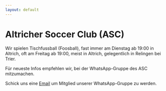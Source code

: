 ```yaml
---
layout: default
---
```


# Altricher Soccer Club (ASC)

Wir spielen Tischfussball (Foosball), fast immer am Dienstag ab 19:00 in Altrich, oft am Freitag ab 19:00, meist in Altrich, gelegentlich in Relingen bei Trier.

Für neueste Infos empfehlen wir, bei der WhatsApp-Gruppe des ASC mitzumachen.

Schick uns eine <a href="mailto:info@altricher-soccerclub.de?subject=WhatsApp-Gruppe">Email</a> um Mitglied unserer WhatsApp-Gruppe zu werden.
